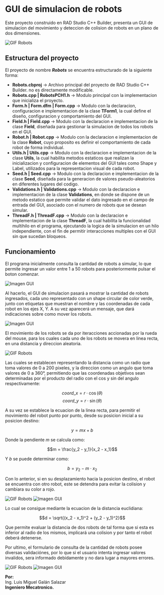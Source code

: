 # GUI de simulacion de robots
Este proyecto construido en RAD Studio C++ Builder, presenta un GUI de simulacion del movimiento y deteccion de colision de robots en un plano de dos dimensiones.

![GIF Robots](https://github.com/LuisGalan97/robots-project/blob/docs/docs/1.gif)

## Estructura del proyecto
El proyecto de nombre ___Robots___ se encuentra estructurado de la siguiente forma:
- __Robots.cbproj__ -> Archivo principal del proyecto de RAD Studio C++ Builder. no es directamente modificable.
- __Robots.cpp | RobotsPCH1.h__ -> Modulo principal con la implementacion que inicializa el proyecto.
- __Form.h | Form.dfm | Form.cpp__ -> Modulo con la declaracion, configuracion e implementacion de la clase __TForm1__, la cual define el diseño, configuracion y comportamiento del GUI. 
- __Field.h | Field.cpp__ -> Modulo con la declaracion e implementacion de la clase __Field__, diseñada para gestionar la simulacion de todos los robots en el GUI.
- __Robot.h | Robot.cpp__ -> Modulo con la declaracion e implementacion de la clase __Robot__, cuyo proposito es definir el comportamiento de cada robot de forma individual.
- __Utils.h | Utils.cpp__ -> Modulo con la declaracion e implementacion de la clase __Utils__, la cual habilita metodos estaticos que realizan la inicializacion y configuracion de elementos del GUI tales como Shape y Label, utilizados para la representacion visual de cada robot.
- __Seed.h | Seed.cpp__ ->  Modulo con la declaracion e implementacion de la clase __Seed__, diseñada para la generacion de valores pseudo-aleatorios en diferentes lugares del codigo.
- __Validations.h | Validations.cpp__ -> Modulo con la declaracion e implementacion de la clase __Validations__, en donde se dispone de un metodo estatico que permite validar el dato ingresado en el campo de entrada del GUI, asociado con el numero de robots que se desean simular.
- __ThreadF.h | ThreadF.cpp__ -> Modulo con la declaracion e implementacion de la clase __ThreadF__, la cual habilita la funcionalidad multihilo en el programa, ejecutando la logica de la simulacion en un hilo independiente, con el fin de permitir interacciones multiples con el GUI sin que sucedan bloqueos.

## Funcionamiento
El programa inicialmente consulta la cantidad de robots a simular, lo que permite ingresar un valor entre 1 a 50 robots para posteriormente pulsar el boton comenzar. 

![Imagen GUI](https://github.com/LuisGalan97/robots-project/blob/docs/docs/1.png)

Al hacerlo, el GUI de simulacion pasará a mostrar la cantidad de robots ingresados, cada uno representado con un shape circular de color verde, junto con etiquetas que muestran el nombre y las coordenadas de cada robot en los ejes X, Y. A su vez aparecerá un mensaje, que dará indicaciones sobre como mover los robots.

![Imagen GUI](https://github.com/LuisGalan97/robots-project/blob/docs/docs/2.png)

El movimiento de los robots se da por iteracciones accionadas por la rueda del mouse, para los cuales cada uno de los robots se movera en linea recta, en una distancia y direccion aleatoria.

![GIF Robots](https://github.com/LuisGalan97/robots-project/blob/docs/docs/2.gif)

Las cuales se establecen representando la distancia como un radio que toma valores de 0 a 200 pixeles, y la direccion como un angulo que toma valores de 0 a 360°, permitiendo que las coordenadas objetivos sean determinadas por el producto del radio con el cos y sin del angulo respectivamente:

$$coord\_x = r \cdot \cos(\theta)$$
$$coord\_y = r \cdot \sin(\theta)$$

A su vez se establece  la ecuacion de la linea recta, para permitir el movimiento del robot punto por punto, desde su posicion inicial a su posicion destino:

$$y = mx + b$$

Donde la pendiente $m$ se calcula como:

$$m = \frac{y_2 - y_1}{x_2 - x_1}$$

Y $b$ se puede determinar como:

$$b = y_2 - m \cdot x_2$$

Con lo anterior, si en su desplazamiento hacia la posicion destino, el robot se encuentra con otro robot, este se detendra para evitar la colision y cambiara su color a rojo.

![GIF Robots](https://github.com/LuisGalan97/robots-project/blob/docs/docs/3.gif)
![Imagen GUI](https://github.com/LuisGalan97/robots-project/blob/docs/docs/3.png)

Lo cual se consigue mediante la ecuacion de la distancia euclidiana:

$$d = \sqrt{(x_2 - x_1)^2 + (y_2 - y_1)^2}$$

Que permite evaluar la distancia de dos robots de tal forma que si esta es inferior al radio de los mismos, implicará una colision y por tanto el robot deberá detenerse.

Por ultimo, el formulario de consulta de la cantidad de robots posee diversas validaciónes, por lo que si el usuario intenta ingresar valores invalidos, sera informado debidamente y no dara lugar a mayores errores.

![GIF Robots](https://github.com/LuisGalan97/robots-project/blob/docs/docs/4.gif)
![Imagen GUI](https://github.com/LuisGalan97/robots-project/blob/docs/docs/4.png)

**Por:** <br />
Ing. Luis Miguel Galán Salazar <br />
**Ingeniero Mecatronico.**
